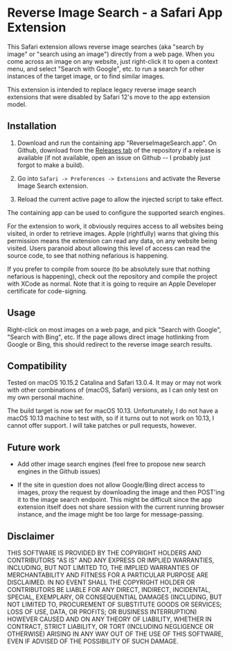 # Reverse Image Search - a Safari App Extension

This Safari extension allows reverse image searches (aka "search by image" or "search using an image") directly from a web page.  When you come across an image on any website, just right-click it to open a context menu, and select "Search with Google", etc. to run a search for other instances of the target image, or to find similar images. 

This extension is intended to replace legacy reverse image search extensions that were disabled by Safari 12's move to the app extension model.

## Installation

1.  Download and run the containing app "ReverseImageSearch.app".  On Github, download from the [Releases tab](https://github.com/yimingliu/reverse-image-search-safari/releases) of the repository if a release is available (if not available, open an issue on Github -- I probably just forgot to make a build).   

2.  Go into `Safari -> Preferences -> Extensions` and activate the Reverse Image Search extension.  

3.  Reload the current active page to allow the injected script to take effect.

The containing app can be used to configure the supported search engines.

For the extension to work, it obviously requires access to all websites being visited, in order to retrieve images.  Apple (rightfully) warns that giving this permission means the extension can read any data, on any website being visited.  Users paranoid about allowing this level of access can read the source code, to see that nothing nefarious is happening.

If you prefer to compile from source (to be absolutely sure that nothing nefarious is happening), check out the repository and compile the project with XCode as normal.  Note that it is going to require an Apple Developer certificate for code-signing.

## Usage

Right-click on most images on a web page, and pick "Search with Google", "Search with Bing", etc.  If the page allows direct image hotlinking from Google or Bing, this should redirect to the reverse image search results.

## Compatibility

Tested on macOS 10.15.2 Catalina and Safari 13.0.4.  It may or may not work with other combinations of {macOS, Safari} versions, as I can only test on my own personal machine.

The build target is now set for macOS 10.13.  Unfortunately, I do not have a macOS 10.13 machine to test with, so if it turns out to not work on 10.13, I cannot offer support.  I will take patches or pull requests, however.

## Future work

* Add other image search engines (feel free to propose new search engines in the Github issues)

* If the site in question does not allow Google/Bing direct access to images, proxy the request by downloading the image and then POST'ing it to the image search endpoint.  This might be difficult since the app extension itself does not share session with the current running browser instance, and the image might be too large for message-passing. 


## Disclaimer

THIS SOFTWARE IS PROVIDED BY THE COPYRIGHT HOLDERS AND CONTRIBUTORS "AS IS" AND ANY EXPRESS OR IMPLIED WARRANTIES, INCLUDING, BUT NOT LIMITED TO, THE IMPLIED WARRANTIES OF MERCHANTABILITY AND FITNESS FOR A PARTICULAR PURPOSE ARE DISCLAIMED. IN NO EVENT SHALL THE COPYRIGHT HOLDER OR CONTRIBUTORS BE LIABLE FOR ANY DIRECT, INDIRECT, INCIDENTAL, SPECIAL, EXEMPLARY, OR CONSEQUENTIAL DAMAGES (INCLUDING, BUT NOT LIMITED TO, PROCUREMENT OF SUBSTITUTE GOODS OR SERVICES; LOSS OF USE, DATA, OR PROFITS; OR BUSINESS INTERRUPTION) HOWEVER CAUSED AND ON ANY THEORY OF LIABILITY, WHETHER IN CONTRACT, STRICT LIABILITY, OR TORT (INCLUDING NEGLIGENCE OR OTHERWISE) ARISING IN ANY WAY OUT OF THE USE OF THIS SOFTWARE, EVEN IF ADVISED OF THE POSSIBILITY OF SUCH DAMAGE.
